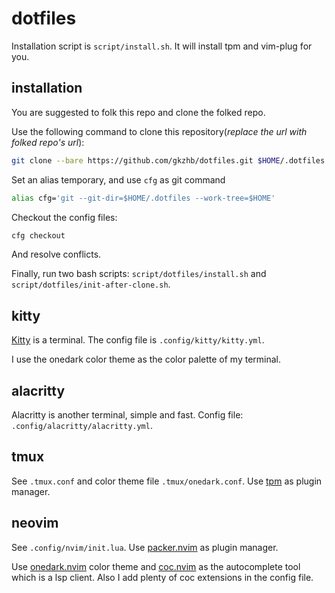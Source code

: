 # dotfiles

Installation script is `script/install.sh`. It will install tpm and vim-plug for you.

## installation

You are suggested to folk this repo and clone the folked repo.

Use the following command to clone this repository(*replace the url with folked repo's url*):

```bash
git clone --bare https://github.com/gkzhb/dotfiles.git $HOME/.dotfiles
```

Set an alias temporary, and use `cfg` as git command

```bash
alias cfg='git --git-dir=$HOME/.dotfiles --work-tree=$HOME'
```

Checkout the config files:

```bash
cfg checkout
```

And resolve conflicts.

Finally, run two bash scripts: `script/dotfiles/install.sh` and `script/dotfiles/init-after-clone.sh`.

## kitty

[Kitty](https://github.com/kovidgoyal/kitty) is a terminal. The config file is `.config/kitty/kitty.yml`.

I use the onedark color theme as the color palette of my terminal.

## alacritty

Alacritty is another terminal, simple and fast. Config file: `.config/alacritty/alacritty.yml`.

## tmux

See `.tmux.conf` and color theme file `.tmux/onedark.conf`. Use [tpm](https://github.com/tmux-plugins/tpm) as plugin manager.

## neovim

See `.config/nvim/init.lua`. Use [packer.nvim](https://github.com/wbthomason/packer.nvim) as plugin manager.

Use [onedark.nvim](https://github.com/navarasu/onedark.nvim) color theme and [coc.nvim](https://github.com/neoclide/coc.nvim) as the autocomplete tool which is a lsp client. Also I add plenty of coc extensions in the config file.
